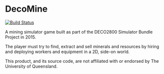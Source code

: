 # DecoMine   
[![Build Status](http://deco2800.uqcloud.net/jenkins/buildStatus/icon?job=Mine-OpenSource)](http://deco2800.uqcloud.net/jenkins/job/Mine-OpenSource/)

A mining simulator game built as part of the DECO2800 Simulator Bundle Project in 2015.

The player must try to find, extract and sell minerals and resources by hiring and deploying workers and equipment in a 2D, side-on world.

This product, and its source code, are not affiliated with or endorsed by The University of Queensland.
